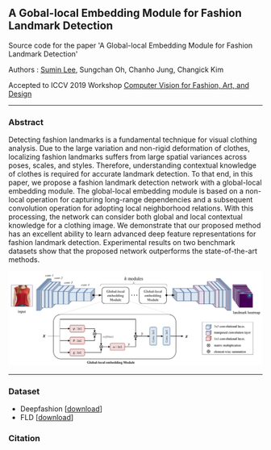 ## A Gobal-local Embedding Module for Fashion Landmark Detection

Source code for the paper 'A Global-local Embedding Module for Fashion Landmark Detection'

Authors : [Sumin Lee](https://sites.google.com/view/suminlee/), Sungchan Oh, Chanho Jung, Changick Kim

Accepted to ICCV 2019 Workshop [Computer Vision for Fashion, Art, and Design](https://sites.google.com/view/cvcreative/home?authuser=0)


--------------

### Abstract

Detecting fashion landmarks is a fundamental technique for visual clothing analysis. Due to the large variation and non-rigid deformation of clothes, localizing fashion landmarks suffers from large spatial variances across poses, scales, and styles. Therefore, understanding contextual knowledge of clothes is required for accurate landmark detection. To that end, in this paper, we propose a fashion landmark detection network with a global-local embedding module. The global-local embedding module is based on a non-local operation for capturing long-range dependencies and a subsequent convolution operation for adopting local neighborhood relations. With this processing, the network can consider both global and local contextual knowledge for a clothing image. We demonstrate that our proposed method has an excellent ability to learn advanced deep feature representations for fashion landmark detection. Experimental results on two benchmark datasets show that the proposed network outperforms the state-of-the-art methods.

![architecture](./img/architecture.jpg)

--------------

### Dataset
* Deepfashion [[download](http://mmlab.ie.cuhk.edu.hk/projects/DeepFashion/AttributePrediction.html)]
* FLD [[download](http://mmlab.ie.cuhk.edu.hk/projects/DeepFashion/LandmarkDetection.html)]

### Citation
